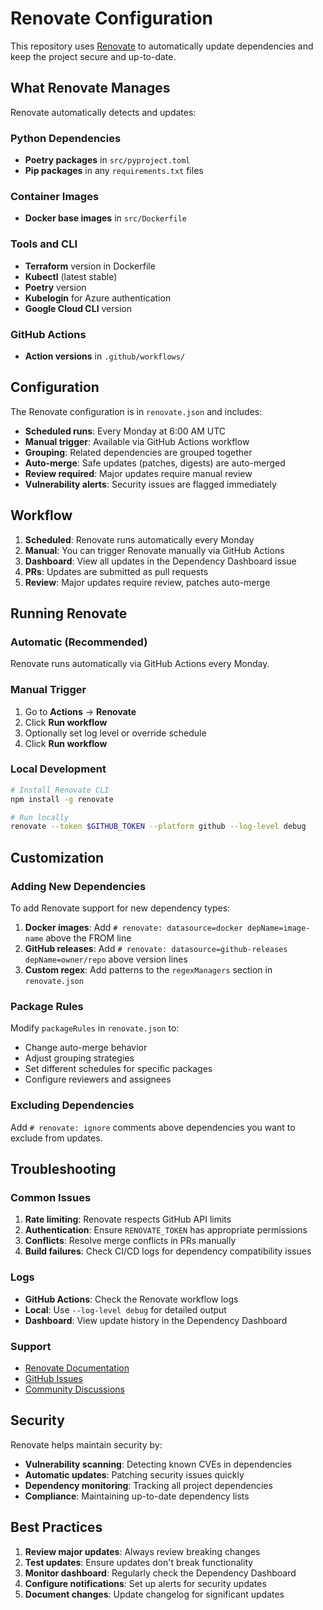 # Renovate Configuration

This repository uses [Renovate](https://docs.renovatebot.com/) to automatically update dependencies and keep the project secure and up-to-date.

## What Renovate Manages

Renovate automatically detects and updates:

### Python Dependencies
- **Poetry packages** in `src/pyproject.toml`
- **Pip packages** in any `requirements.txt` files

### Container Images
- **Docker base images** in `src/Dockerfile`

### Tools and CLI
- **Terraform** version in Dockerfile
- **Kubectl** (latest stable)
- **Poetry** version
- **Kubelogin** for Azure authentication
- **Google Cloud CLI** version

### GitHub Actions
- **Action versions** in `.github/workflows/`

## Configuration

The Renovate configuration is in `renovate.json` and includes:

- **Scheduled runs**: Every Monday at 6:00 AM UTC
- **Manual trigger**: Available via GitHub Actions workflow
- **Grouping**: Related dependencies are grouped together
- **Auto-merge**: Safe updates (patches, digests) are auto-merged
- **Review required**: Major updates require manual review
- **Vulnerability alerts**: Security issues are flagged immediately

## Workflow

1. **Scheduled**: Renovate runs automatically every Monday
2. **Manual**: You can trigger Renovate manually via GitHub Actions
3. **Dashboard**: View all updates in the Dependency Dashboard issue
4. **PRs**: Updates are submitted as pull requests
5. **Review**: Major updates require review, patches auto-merge

## Running Renovate

### Automatic (Recommended)
Renovate runs automatically via GitHub Actions every Monday.

### Manual Trigger
1. Go to **Actions** → **Renovate**
2. Click **Run workflow**
3. Optionally set log level or override schedule
4. Click **Run workflow**

### Local Development
```bash
# Install Renovate CLI
npm install -g renovate

# Run locally
renovate --token $GITHUB_TOKEN --platform github --log-level debug
```

## Customization

### Adding New Dependencies
To add Renovate support for new dependency types:

1. **Docker images**: Add `# renovate: datasource=docker depName=image-name` above the FROM line
2. **GitHub releases**: Add `# renovate: datasource=github-releases depName=owner/repo` above version lines
3. **Custom regex**: Add patterns to the `regexManagers` section in `renovate.json`

### Package Rules
Modify `packageRules` in `renovate.json` to:
- Change auto-merge behavior
- Adjust grouping strategies
- Set different schedules for specific packages
- Configure reviewers and assignees

### Excluding Dependencies
Add `# renovate: ignore` comments above dependencies you want to exclude from updates.

## Troubleshooting

### Common Issues

1. **Rate limiting**: Renovate respects GitHub API limits
2. **Authentication**: Ensure `RENOVATE_TOKEN` has appropriate permissions
3. **Conflicts**: Resolve merge conflicts in PRs manually
4. **Build failures**: Check CI/CD logs for dependency compatibility issues

### Logs
- **GitHub Actions**: Check the Renovate workflow logs
- **Local**: Use `--log-level debug` for detailed output
- **Dashboard**: View update history in the Dependency Dashboard

### Support
- [Renovate Documentation](https://docs.renovatebot.com/)
- [GitHub Issues](https://github.com/renovatebot/renovate/issues)
- [Community Discussions](https://github.com/renovatebot/renovate/discussions)

## Security

Renovate helps maintain security by:
- **Vulnerability scanning**: Detecting known CVEs in dependencies
- **Automatic updates**: Patching security issues quickly
- **Dependency monitoring**: Tracking all project dependencies
- **Compliance**: Maintaining up-to-date dependency lists

## Best Practices

1. **Review major updates**: Always review breaking changes
2. **Test updates**: Ensure updates don't break functionality
3. **Monitor dashboard**: Regularly check the Dependency Dashboard
4. **Configure notifications**: Set up alerts for security updates
5. **Document changes**: Update changelog for significant updates
